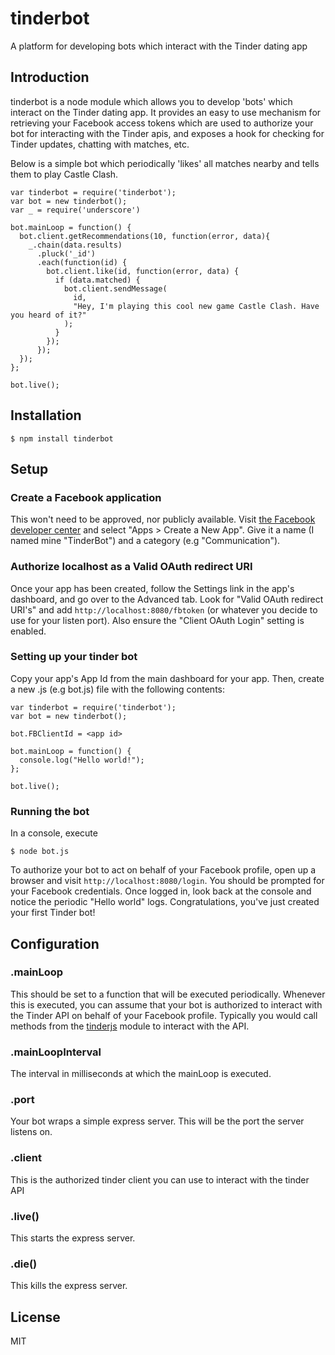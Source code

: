 # tinderbot

  A platform for developing bots which interact with the Tinder dating app

## Introduction

  tinderbot is a node module which allows you to develop 'bots' which interact on the Tinder dating app. 
  It provides an easy to use mechanism for retrieving your Facebook access tokens which are used to authorize your bot for interacting with the Tinder apis, and exposes
  a hook for checking for Tinder updates, chatting with matches, etc. 
  
  Below is a simple bot which periodically 'likes' all matches nearby and tells them to play Castle Clash.
  
    var tinderbot = require('tinderbot');
    var bot = new tinderbot();
    var _ = require('underscore')
    
    bot.mainLoop = function() {
      bot.client.getRecommendations(10, function(error, data){
        _.chain(data.results)
          .pluck('_id')
          .each(function(id) {
            bot.client.like(id, function(error, data) {
              if (data.matched) {
                bot.client.sendMessage(
                  id,
                  "Hey, I'm playing this cool new game Castle Clash. Have you heard of it?"
                );
              }
            });
          });
      });
    };
    
    bot.live();
  
## Installation

    $ npm install tinderbot
    
## Setup 

### Create a Facebook application

  This won't need to be approved, nor publicly available. Visit [the Facebook developer center](https://developers.facebook.com/) and select "Apps > Create a New App".
  Give it a name (I named mine "TinderBot") and a category (e.g "Communication").
  
### Authorize localhost as a Valid OAuth redirect URI 

  Once your app has been created, follow the Settings link in the app's dashboard, and go over to the Advanced tab. Look for "Valid OAuth redirect URI's" and add `http://localhost:8080/fbtoken` (or whatever you decide to use for your listen port). Also ensure the "Client OAuth Login" setting is enabled. 

### Setting up your tinder bot 
  
  Copy your app's App Id from the main dashboard for your app. Then, create a new .js (e.g bot.js) file with the following contents:
  
    var tinderbot = require('tinderbot');
    var bot = new tinderbot();
    
    bot.FBClientId = <app id>
    
    bot.mainLoop = function() {
      console.log("Hello world!");
    };
    
    bot.live();
    
### Running the bot 

  In a console, execute 
  
    $ node bot.js
    
  To authorize your bot to act on behalf of your Facebook profile, open up a browser and visit `http://localhost:8080/login`. You should be prompted for your Facebook credentials. Once logged in, look back at the console and notice the periodic "Hello world" logs. Congratulations, you've just created your first Tinder bot!

## Configuration

### .mainLoop

  This should be set to a function that will be executed periodically. Whenever this is executed, you can assume that your bot is authorized to interact with the Tinder API on behalf of your Facebook profile. Typically you would call methods from the [tinderjs](https://github.com/alkawryk/tinderjs) module to interact with the API.
    
### .mainLoopInterval

  The interval in milliseconds at which the mainLoop is executed.
    
### .port

  Your bot wraps a simple express server. This will be the port the server listens on.
  
### .client

  This is the authorized tinder client you can use to interact with the tinder API
  
### .live()

  This starts the express server.
  
### .die()

  This kills the express server.
  
## License

  MIT